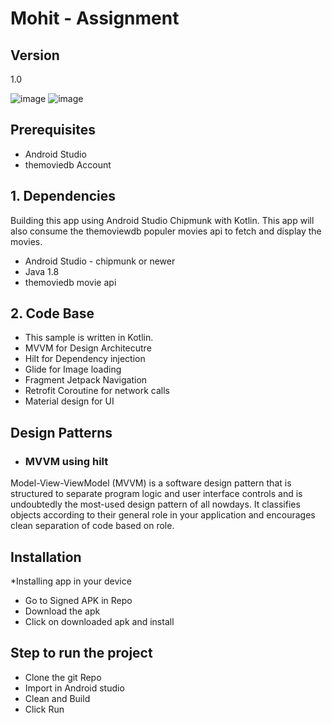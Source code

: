 # Mohit - Assignment



## Version

1.0

![image](https://user-images.githubusercontent.com/13434527/253275743-2d5e2b26-5885-40d5-b68f-4cf1be7a1d55.png)
![image](https://user-images.githubusercontent.com/13434527/253275760-81f87c0b-7016-4773-9e22-7c0b62489bcb.png)

## Prerequisites

- Android Studio
- themoviedb Account

## 1. Dependencies

Building this app using Android Studio Chipmunk with Kotlin. This app will also consume the themoviewdb populer movies api to fetch and display the movies.

- Android Studio - chipmunk or newer
- Java 1.8
- themoviedb movie api


## 2. Code  Base

- This sample is written in Kotlin.
- MVVM for Design Architecutre
- Hilt for Dependency injection
- Glide for Image loading
- Fragment Jetpack Navigation
- Retrofit Coroutine for network calls
- Material design for UI


## Design Patterns

- ### MVVM using hilt

Model-View-ViewModel (MVVM) is a software design pattern that is structured to separate program logic and user interface controls and is undoubtedly the most-used design pattern of all nowdays. It classifies objects according to their general role in your application and encourages clean separation of code based on role.

## Installation

\*Installing app in your device

- Go to Signed APK in Repo
- Download the apk
- Click on downloaded apk and install

## Step to run the project

- Clone the git Repo
- Import in Android studio
- Clean and Build
- Click Run
